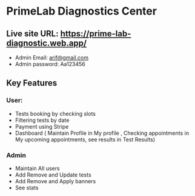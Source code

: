 # PrimeLab Diagnostics Center

## Live site URL: https://prime-lab-diagnostic.web.app/

* Admin Email: arif@gmail.com
* Admin  password: Aa123456

 ## Key Features
 ### User:
 * Tests booking by checking slots
 * Filtering tests by date
 * Payment using Stripe
 * Dashboard ( Maintain Profile in My profile , Checking appointments in My upcoming appointments, see results in Test Results)

### Admin 
* Maintain All users
* Add Remove and Update tests
* Add Remove and Apply banners
* See stats

  

